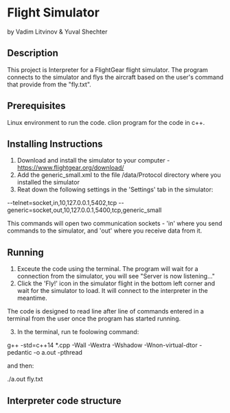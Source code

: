 # Flight Simulator
by Vadim Litvinov & Yuval Shechter

## Description
This project is Interpreter for a FlightGear flight simulator. The program connects to the simulator and flys the aircraft based on the user's command that provide from the "fly.txt".

## Prerequisites
Linux environment to run the code.
clion program for the code in c++.

## Installing Instructions
1. Download and install the simulator to your computer - https://www.flightgear.org/download/
2. Add the generic_small.xml to the file /data/Protocol directory where you installed the simulator
3. Reat down the following settings in the 'Settings' tab in the simulator:

  --telnet=socket,in,10,127.0.0.1,5402,tcp
  --generic=socket,out,10,127.0.0.1,5400,tcp,generic_small

This commands will open two communication sockets - 'in' where you send commands to the simulator, and 'out' where you receive data from it.

## Running
1. Exceute the code using the terminal. The program will wait for a connection from the simulator, you will see "Server is now listening..."
2. Click the 'Fly!' icon in the simulator flight in the bottom left corner and wait for the simulator to load. It will connect to the interpreter in the meantime.

The code is designed to read line after line of commands entered in a terminal from the user once the program has started running. 

3. In the terminal, run te foolowing command:

g++ -std=c++14 *.cpp -Wall -Wextra -Wshadow -Wnon-virtual-dtor -pedantic -o a.out -pthread

and then:

./a.out fly.txt

## Interpreter code structure





